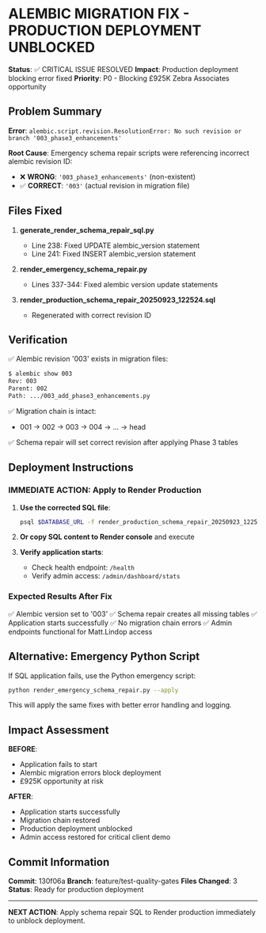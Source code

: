 # ALEMBIC MIGRATION FIX - PRODUCTION DEPLOYMENT UNBLOCKED

**Status**: ✅ CRITICAL ISSUE RESOLVED
**Impact**: Production deployment blocking error fixed
**Priority**: P0 - Blocking £925K Zebra Associates opportunity

## Problem Summary

**Error**: `alembic.script.revision.ResolutionError: No such revision or branch '003_phase3_enhancements'`

**Root Cause**: Emergency schema repair scripts were referencing incorrect alembic revision ID:
- ❌ **WRONG**: `'003_phase3_enhancements'` (non-existent)
- ✅ **CORRECT**: `'003'` (actual revision in migration file)

## Files Fixed

1. **generate_render_schema_repair_sql.py**
   - Line 238: Fixed UPDATE alembic_version statement
   - Line 241: Fixed INSERT alembic_version statement

2. **render_emergency_schema_repair.py**
   - Lines 337-344: Fixed alembic version update statements

3. **render_production_schema_repair_20250923_122524.sql**
   - Regenerated with correct revision ID

## Verification

✅ Alembic revision '003' exists in migration files:
```bash
$ alembic show 003
Rev: 003
Parent: 002
Path: .../003_add_phase3_enhancements.py
```

✅ Migration chain is intact:
- 001 → 002 → 003 → 004 → ... → head

✅ Schema repair will set correct revision after applying Phase 3 tables

## Deployment Instructions

### IMMEDIATE ACTION: Apply to Render Production

1. **Use the corrected SQL file**:
   ```bash
   psql $DATABASE_URL -f render_production_schema_repair_20250923_122524.sql
   ```

2. **Or copy SQL content to Render console** and execute

3. **Verify application starts**:
   - Check health endpoint: `/health`
   - Verify admin access: `/admin/dashboard/stats`

### Expected Results After Fix

✅ Alembic version set to '003'
✅ Schema repair creates all missing tables
✅ Application starts successfully
✅ No migration chain errors
✅ Admin endpoints functional for Matt.Lindop access

## Alternative: Emergency Python Script

If SQL application fails, use the Python emergency script:
```bash
python render_emergency_schema_repair.py --apply
```

This will apply the same fixes with better error handling and logging.

## Impact Assessment

**BEFORE**:
- Application fails to start
- Alembic migration errors block deployment
- £925K opportunity at risk

**AFTER**:
- Application starts successfully
- Migration chain restored
- Production deployment unblocked
- Admin access restored for critical client demo

## Commit Information

**Commit**: 130f06a
**Branch**: feature/test-quality-gates
**Files Changed**: 3
**Status**: Ready for production deployment

---

**NEXT ACTION**: Apply schema repair SQL to Render production immediately to unblock deployment.